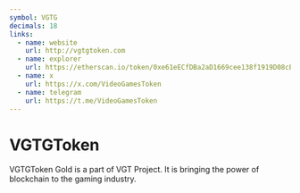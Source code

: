 ```yaml
---
symbol: VGTG
decimals: 18
links:
  - name: website
    url: http://vgtgtoken.com
  - name: explorer
    url: https://etherscan.io/token/0xe61eECfDBa2aD1669cee138f1919D08cEd070B83
  - name: x
    url: https://x.com/VideoGamesToken
  - name: telegram
    url: https://t.me/VideoGamesToken
---
```


# VGTGToken

VGTGToken Gold is a part of VGT Project. It is bringing the power of blockchain to the gaming industry.
